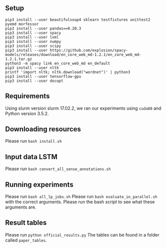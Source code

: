 ## Setup

    pip3 install --user beautifulsoup4 sklearn testfixtures unittest2 pyemd morfessor
    pip3 install --user pandas==0.20.3
    pip3 install --user spacy
    pip3 install --user lxml
    pip3 install --user numpy
    pip3 install --user scipy
    pip3 install --user https://github.com/explosion/spacy-models/releases/download/en_core_web_md-1.2.1/en_core_web_md-1.2.1.tar.gz
    python3 -m spacy link en_core_web_md en_default
    pip3 install --user nltk
    printf 'import nltk; nltk.download("wordnet")' | python3
    pip3 install --user tensorflow-gpu
    pip3 install --user docopt

## Requirements
Using slurm version slurm 17.02.2, we ran our experiments using `cuda80` and Python version 3.5.2.

## Downloading resources

Please run `bash install.sh`

## Input data LSTM

Please run `bash convert_all_sense_annotations.sh`

## Running experiments

Please run `bash all_lp_jobs.sh`
Please run `bash evaluate_in_parallel.sh` with the correct arguments.
Please run the bash script to see what these arguments are.

## Result tables
Please run `python official_results.py`
The tables can be found in a folder called `paper_tables`.


